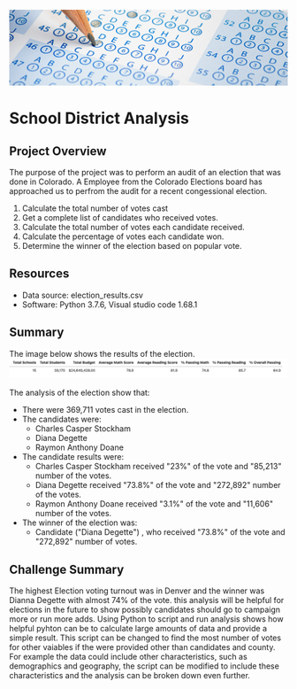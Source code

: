 ![School_analysis_results](/Resources/PyCitySchools.png)

# School District Analysis

## Project Overview
The purpose of the project was to perform an audit of an election that was done in Colorado.
A Employee from the Colorado Elections board has approached us to perfrom the audit for 
a recent congessional election.

1. Calculate the total number of votes cast
2. Get a complete list of candidates who received votes.
3. Calculate the total number of votes each candidate received.
4. Calculate the percentage of votes each candidate won.
5. Determine the winner of the election based on popular vote.

## Resources
- Data source: election_results.csv
- Software: Python 3.7.6, Visual studio code 1.68.1

## Summary
The image below shows the results of the election.
![School_results](/Resources/district_summary.png)

The analysis of the election show that:
- There were 369,711 votes cast in the election.
- The candidates were:
    - Charles Casper Stockham
    - Diana Degette
    - Raymon Anthony Doane
- The candidate results were:
    - Charles Casper Stockham received "23%" of the vote and "85,213" number of the votes.
    - Diana Degette received "73.8%" of the vote and "272,892" number of the votes.
    - Raymon Anthony Doane received "3.1%" of the vote and "11,606" number of the votes.
- The winner of the election was:
    - Candidate ("Diana Degette") , who received "73.8%" of the vote and "272,892" number of votes.

## Challenge Summary
The highest Election voting turnout was in Denver and the winner was Dianna Degette with almost 74% of the vote.
this analysis will be helpful for elections in the future to show possibly candidates should go to campaign more or 
run more adds. Using Python to script and run analysis shows how helpful pyhton can be to calculate large amounts of data
and provide a simple result.
This script can be changed to find the most number of votes for other vaiables if the were provided other than candidates and county. For example the data could include other characteristics, such as demographics and geography, the script can be modified to include these characteristics and the analysis can be broken down even further.
